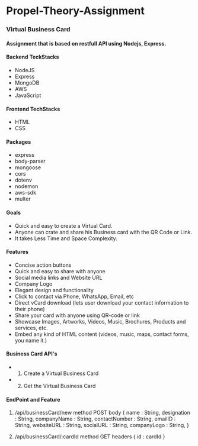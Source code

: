 # Propel-Theory-Assignment


### Virtual Business Card


#### Assignment that is based on restfull API using Nodejs, Express.


#### Backend TeckStacks 
- NodeJS
- Express
- MongoDB
- AWS
- JavaScript


#### Frontend TechStacks
- HTML
- CSS


#### Packages
- express
- body-parser
- mongoose
- cors
- dotenv
- nodemon
- aws-sdk
- multer


#### Goals
- Quick and easy to create a Virtual Card.
- Anyone can crate and share his Business card with the QR Code or Link.
- It takes Less Time and Space Complexity.


#### Features
- Concise action buttons
- Quick and easy to share with anyone
- Social media links and Website URL
- Company Logo
- Elegant design and functionality
- Click to contact via Phone, WhatsApp, Email, etc
- Direct vCard download (lets user download your contact information to their phone)
- Share your card with anyone using QR-code or link
- Showcase Images, Artworks, Videos, Music, Brochures, Products and services, etc.
- Embed any kind of HTML content (videos, music, maps, contact forms, you name it.)


#### Business Card API's
- 1. Create a Virtual Business Card
- 2. Get the Virtual Business Card


#### EndPoint and Feature 

1) /api/businessCard/new
method POST
body {
    name : String,
    designation : String,
    companyName : String,
    contactNumber : String,
    emailID : String,
    websiteURL : String,
    socialURL : String,
    companyLogo : String,
}

2) /api/businessCard/:cardId
method GET
headers {
    id : cardId
}
